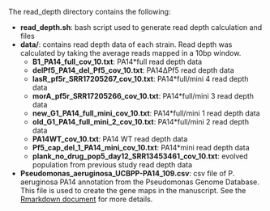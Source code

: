 
The read_depth directory contains the following:
- **read_depth.sh**: bash script used to generate read depth calculation and files
- **data/**: contains read depth data of each strain. Read depth was calculated by taking the average reads mapped in a 10bp window.
  - **B1_PA14_full_cov_10.txt**: PA14*full read depth data
  - **delPf5_PA14_del_Pf5_cov_10.txt**: PA14∆Pf5 read depth data
  - **lasR_pf5r_SRR17205267_cov_10.txt**: PA14*full/mini 4 read depth data
  - **morA_pf5r_SRR17205266_cov_10.txt**: PA14*full/mini 3 read depth data
  - **new_G1_PA14_full_mini_cov_10.txt**: PA14*full/mini 1 read depth data
  - **old_G1_PA14_full_mini_2_cov_10.txt**: PA14*full/mini 2 read depth data
  - **PA14WT_cov_10.txt**: PA14 WT read depth data
  - **Pf5_cap_del_1_PA14_mini_cov_10.txt**: PA14*mini read depth data
  - **plank_no_drug_pop5_day12_SRR13453461_cov_10.txt**: evolved population from previous study read depth data
- **Pseudomonas_aeruginosa_UCBPP-PA14_109.csv**: csv file of P. aeruginosa PA14 annotation from the Pseudomonas Genome Database. This file is used to create the gene maps in the manuscript. See the [Rmarkdown document](../pf_cheater_phage_figures.Rmd) for more details.